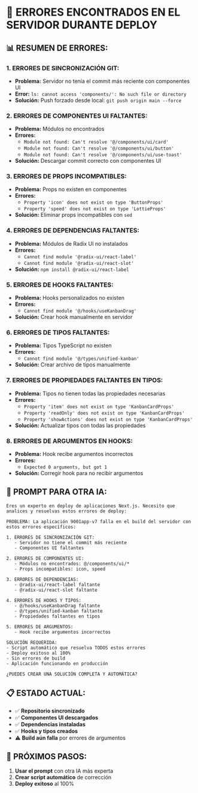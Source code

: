# 🚨 ERRORES ENCONTRADOS EN EL SERVIDOR DURANTE DEPLOY

## 📊 **RESUMEN DE ERRORES:**

### **1. ERRORES DE SINCRONIZACIÓN GIT:**
- **Problema:** Servidor no tenía el commit más reciente con componentes UI
- **Error:** `ls: cannot access 'components/': No such file or directory`
- **Solución:** Push forzado desde local: `git push origin main --force`

### **2. ERRORES DE COMPONENTES UI FALTANTES:**
- **Problema:** Módulos no encontrados
- **Errores:**
  - `Module not found: Can't resolve '@/components/ui/card'`
  - `Module not found: Can't resolve '@/components/ui/button'`
  - `Module not found: Can't resolve '@/components/ui/use-toast'`
- **Solución:** Descargar commit correcto con componentes UI

### **3. ERRORES DE PROPS INCOMPATIBLES:**
- **Problema:** Props no existen en componentes
- **Errores:**
  - `Property 'icon' does not exist on type 'ButtonProps'`
  - `Property 'speed' does not exist on type 'LottieProps'`
- **Solución:** Eliminar props incompatibles con `sed`

### **4. ERRORES DE DEPENDENCIAS FALTANTES:**
- **Problema:** Módulos de Radix UI no instalados
- **Errores:**
  - `Cannot find module '@radix-ui/react-label'`
  - `Cannot find module '@radix-ui/react-slot'`
- **Solución:** `npm install @radix-ui/react-label`

### **5. ERRORES DE HOOKS FALTANTES:**
- **Problema:** Hooks personalizados no existen
- **Errores:**
  - `Cannot find module '@/hooks/useKanbanDrag'`
- **Solución:** Crear hook manualmente en servidor

### **6. ERRORES DE TIPOS FALTANTES:**
- **Problema:** Tipos TypeScript no existen
- **Errores:**
  - `Cannot find module '@/types/unified-kanban'`
- **Solución:** Crear archivo de tipos manualmente

### **7. ERRORES DE PROPIEDADES FALTANTES EN TIPOS:**
- **Problema:** Tipos no tienen todas las propiedades necesarias
- **Errores:**
  - `Property 'item' does not exist on type 'KanbanCardProps'`
  - `Property 'readOnly' does not exist on type 'KanbanCardProps'`
  - `Property 'showActions' does not exist on type 'KanbanCardProps'`
- **Solución:** Actualizar tipos con todas las propiedades

### **8. ERRORES DE ARGUMENTOS EN HOOKS:**
- **Problema:** Hook recibe argumentos incorrectos
- **Errores:**
  - `Expected 0 arguments, but got 1`
- **Solución:** Corregir hook para no recibir argumentos

## 🎯 **PROMPT PARA OTRA IA:**

```
Eres un experto en deploy de aplicaciones Next.js. Necesito que analices y resuelvas estos errores de deploy:

PROBLEMA: La aplicación 9001app-v7 falla en el build del servidor con estos errores específicos:

1. ERRORES DE SINCRONIZACIÓN GIT:
   - Servidor no tiene el commit más reciente
   - Componentes UI faltantes

2. ERRORES DE COMPONENTES UI:
   - Módulos no encontrados: @/components/ui/*
   - Props incompatibles: icon, speed

3. ERRORES DE DEPENDENCIAS:
   - @radix-ui/react-label faltante
   - @radix-ui/react-slot faltante

4. ERRORES DE HOOKS Y TIPOS:
   - @/hooks/useKanbanDrag faltante
   - @/types/unified-kanban faltante
   - Propiedades faltantes en tipos

5. ERRORES DE ARGUMENTOS:
   - Hook recibe argumentos incorrectos

SOLUCIÓN REQUERIDA:
- Script automático que resuelva TODOS estos errores
- Deploy exitoso al 100%
- Sin errores de build
- Aplicación funcionando en producción

¿PUEDES CREAR UNA SOLUCIÓN COMPLETA Y AUTOMÁTICA?
```

## 📋 **ESTADO ACTUAL:**
- ✅ **Repositorio sincronizado**
- ✅ **Componentes UI descargados**
- ✅ **Dependencias instaladas**
- ✅ **Hooks y tipos creados**
- ⚠️ **Build aún falla** por errores de argumentos

## 🚀 **PRÓXIMOS PASOS:**
1. **Usar el prompt** con otra IA más experta
2. **Crear script automático** de corrección
3. **Deploy exitoso** al 100%
